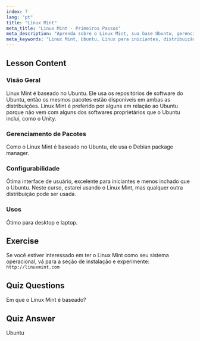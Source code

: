 ```yaml
---
index: 7
lang: "pt"
title: "Linux Mint"
meta_title: "Linux Mint - Primeiros Passos"
meta_description: "Aprenda sobre o Linux Mint, sua base Ubuntu, gerenciamento de pacotes e por que ele é ótimo para iniciantes. Descubra seus recursos e como começar hoje!"
meta_keywords: "Linux Mint, Ubuntu, Linux para iniciantes, distribuição Linux, tutorial Linux, gerenciador de pacotes Debian, guia Linux"
---
```


## Lesson Content

### Visão Geral

Linux Mint é baseado no Ubuntu. Ele usa os repositórios de software do Ubuntu, então os mesmos pacotes estão disponíveis em ambas as distribuições. Linux Mint é preferido por alguns em relação ao Ubuntu porque não vem com alguns dos softwares proprietários que o Ubuntu inclui, como o Unity.

### Gerenciamento de Pacotes

Como o Linux Mint é baseado no Ubuntu, ele usa o Debian package manager.

### Configurabilidade

Ótima interface de usuário, excelente para iniciantes e menos inchado que o Ubuntu. Neste curso, estarei usando o Linux Mint, mas qualquer outra distribuição pode ser usada.

### Usos

Ótimo para desktop e laptop.

## Exercise

Se você estiver interessado em ter o Linux Mint como seu sistema operacional, vá para a seção de instalação e experimente: `http://linuxmint.com`

## Quiz Questions

Em que o Linux Mint é baseado?

## Quiz Answer

Ubuntu
